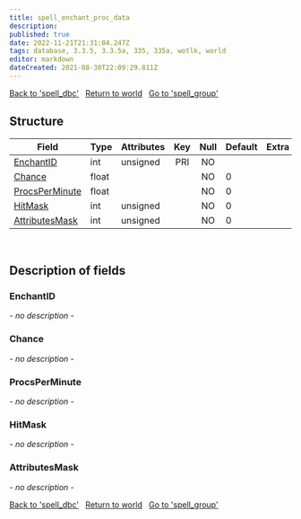 ```yaml
---
title: spell_enchant_proc_data
description: 
published: true
date: 2022-11-21T21:31:04.247Z
tags: database, 3.3.5, 3.3.5a, 335, 335a, wotlk, world
editor: markdown
dateCreated: 2021-08-30T22:09:29.811Z
---
```


<a href="https://trinitycore.info/en/database/335/world/spell_dbc" class="mt-5 v-btn v-btn--depressed v-btn--flat v-btn--outlined theme--light v-size--default darkblue--text text--lighten-3"><span class="v-btn__content"><i aria-hidden="true" class="v-icon notranslate v-icon--left mdi mdi-arrow-left theme--light"></i><span>Back to 'spell_dbc'</span></span></a>&nbsp;&nbsp;&nbsp;<a href="https://trinitycore.info/en/database/335/world/home" class="mt-5 v-btn v-btn--depressed v-btn--flat v-btn--outlined theme--light v-size--default darkblue--text text--lighten-3"><span class="v-btn__content"><i aria-hidden="true" class="v-icon notranslate v-icon--left mdi mdi-home-outline theme--light"></i><span>Return to world</span></span></a>&nbsp;&nbsp;&nbsp;<a href="https://trinitycore.info/en/database/335/world/spell_group" class="mt-5 v-btn v-btn--depressed v-btn--flat v-btn--outlined theme--light v-size--default darkblue--text text--lighten-3"><span class="v-btn__content"><span>Go to 'spell_group'</span><i aria-hidden="true" class="v-icon notranslate v-icon--right mdi mdi-arrow-right theme--light"></i></span></a>

## Structure

| Field | Type | Attributes | Key | Null | Default | Extra | Comment |
| --- | --- | --- | :---: | :---: | --- | --- | --- |
| [EnchantID](#enchantid) | int | unsigned | PRI | NO |  |  |  |
| [Chance](#chance) | float |  |  | NO | 0 |  |  |
| [ProcsPerMinute](#procsperminute) | float |  |  | NO | 0 |  |  |
| [HitMask](#hitmask) | int | unsigned |  | NO | 0 |  |  |
| [AttributesMask](#attributesmask) | int | unsigned |  | NO | 0 |  |  |
&nbsp;
## Description of fields

### EnchantID
*- no description -*
&nbsp;

### Chance
*- no description -*
&nbsp;

### ProcsPerMinute
*- no description -*
&nbsp;

### HitMask
*- no description -*
&nbsp;

### AttributesMask
*- no description -*
&nbsp;

<a href="https://trinitycore.info/en/database/335/world/spell_dbc" class="mt-5 v-btn v-btn--depressed v-btn--flat v-btn--outlined theme--light v-size--default darkblue--text text--lighten-3"><span class="v-btn__content"><i aria-hidden="true" class="v-icon notranslate v-icon--left mdi mdi-arrow-left theme--light"></i><span>Back to 'spell_dbc'</span></span></a>&nbsp;&nbsp;&nbsp;<a href="https://trinitycore.info/en/database/335/world/home" class="mt-5 v-btn v-btn--depressed v-btn--flat v-btn--outlined theme--light v-size--default darkblue--text text--lighten-3"><span class="v-btn__content"><i aria-hidden="true" class="v-icon notranslate v-icon--left mdi mdi-home-outline theme--light"></i><span>Return to world</span></span></a>&nbsp;&nbsp;&nbsp;<a href="https://trinitycore.info/en/database/335/world/spell_group" class="mt-5 v-btn v-btn--depressed v-btn--flat v-btn--outlined theme--light v-size--default darkblue--text text--lighten-3"><span class="v-btn__content"><span>Go to 'spell_group'</span><i aria-hidden="true" class="v-icon notranslate v-icon--right mdi mdi-arrow-right theme--light"></i></span></a>
